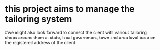 # this project aims to manage the tailoring system
#we might also look forward to connect the client with various tailoring shops around them at state, local government, town and area level base on the registered address of the client
